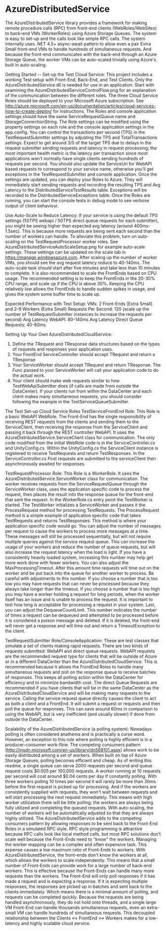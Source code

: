 AzureDistributedService
=======================

The AzureDistributedService library provides a framework for making remote procedure calls (RPC) from front-end clients (WebRoles/WebSites) to back-end VMs (WorkerRoles) using Azure Storage Queues. The system is easy to set-up and the calls look like simple RPC calls. The system internally uses .NET 4.5+ async-await pattern to allow even a pair Extra Small front-end VMs to handle hundreds of simultaneous requests. And because the front-end communicates with the back-end through an Azure Storage Queue, the worker VMs can be auto-scaled trivially using Azure's built in auto-scaling.

Getting Started -- Set-up the Test Cloud Service:
This project includes a working Test setup with Front-End, Back-End, and Test Clients. Only the AzureDistributedService.dll is needed for use in an application.
Start with examining the AzureDistributedServiceControlFlow.png for an explanation of the communication between the different roles.
The three Cloud Service Roles should be deployed to your Microsoft Azure subscription. See http://azure.microsoft.com/en-us/documentation/articles/cloud-services-how-to-create-deploy/ for instructions.
The Roles and console application settings should have the same ServiceRequestQueue name and StorageConnectionString. The Role settings can be modified using the property settings on each role and the console application settings in the app.config.
You can control the transactions per second (TPS) in the TestRequestSubmitter settings by adjusting the TPS and TotalTransactions settings. Expect to get around 3/5 of the target TPS due to delays in the request submitter sending requests and latency in request processing; the most important health metric is the latency per transaction since most applications won't normally have single clients sending hundreds of requests per second. You should also update the ServiceUri for WebAPI based requests to correspond to your service name, otherwise you'll get exceptions in the TestRequestSubmitter and console application.
Once the settings are updated, you can deploy your Roles to Azure. They will immediately start sending requests and recording the resulting TPS and Avg Latency to the DistributedServiceTestResults table. Exceptions will be recorded to the DistributedServiceExceptions table. 
Once the Roles are running, you can start the console tests in debug mode to see verbose output of client behaviour.

Use Auto-Scale to Reduce Latency:
If your service is using the default TPS settings (50TPS webapi / 50TPS direct queue requests for each submitter), you might be seeing higher than expected avg latency (around 400ms-1.5sec). This is because more requests are being sent each second than the number of workers can handle. To alleviate this problem, turn on auto-scaling on the TestRequestProcessor worker roles. See AzureDistributedServiceAutoScaleSetup.png for example auto-scale settings. These settings can be updated on the scale tab in https://manage.windowsazure.com. After scaling up the number of worker VMs, you should see the avg request latency reduce to 40-140ms. The auto-scale task should start after five minutes and take less than 10 minutes to complete. 
It is also recommended to scale the FrontEnds based on CPU usage. The recommended setting is to keep the FrontEnds in the 20-30% CPU range, and scale up if the CPU is above 30%. Keeping the CPU relatively low allows the FrontEnds to handle sudden spikes in usage, and gives the system some buffer time to scale up.

Expected Performance with Test Setup:
VMs: 2 Front-Ends (Extra Small) and 2-9 Workers (Extra Small)
Requests Per Second: 120 (scale up the number of TestRequestSubmitter instances to increase the requests per second)
Avg Latency WebAPI: 80-140ms
Avg Latency Direct Queue Requests: 40-80ms

Setting Up Your Own AzureDistributedCloudService:
1) Define the TRequest and TResponse data structures based on the types of requests and responses your application uses.
2) Your FrontEnd ServiceController should accept TRequest and return a TResponse
3) Your ServiceWorker should accept TRequest and return TResponse. The Func passed to your ServiceWorker will call your application code to do the actual work.
4) Your client should make web requests similar to how TestWebApiSubmitter does (if calls are made from outside the DataCenter). If your clients run from within the DataCenter and each client makes many simultaneous requests, you should consider following the example in the TestServiceQueueSubmitter.

The Test Set-up Cloud Service Roles
TestServiceFrontEnd Role:
This Role is a basic WebAPI WebRole. The Front-End has the single responsibility of receiving REST requests from the clients and sending them to the ServiceClient, then receiving the response from the ServiceClient and passing it back through the REST controller WebAPI. It uses the AzureDistributedService.ServiceClient class for communication. The only code modified from the initial WebRole code is in the ServiceController.cs and UnityConfig.cs. Within the UnityConfig.cs the ServiceClient instance is registered to receive TestRequests and return TestResponses. In the ServiceController.cs Post requests are submitted to the serviceClient then asynchronously awaited for responses.

TestRequestProcessor Role:
This Role is a WorkerRole. It uses the AzureDistributedService.ServiceWorker class for communication. The worker receives requests from the ServiceRequestQueue through the ServiceWorker class, uses the application specific code to process the request, then places the result into the response queue for the front-end that sent the request.
In the WorkerRole.cs entry point the TestWorker is started. The TestWorker initializes a ServiceWorker and passes it the ProcessRequest method for processing TestRequests. The ProcessRequest method is a simple example of application specific code that takes TestRequests and returns TestResponses. This method is where your application specific code would go.
You can adjust the number of messages per request to cause the workers to process more messages at a time. These messages will still be processed sequentially, but will not require multiple queries against the service request queue. This can increase the usage of your workers and reduce the number of queue requests, but will also increase the request latency when the load is light. If you have a consistently heavily loaded system, increasing this number may help get more work done with fewer workers.
You can also adjust the MaxProcessingTimeout. After this amount time requests will time out on the worker and be put back into the queue for another worker to process. Be careful with adjustments to this number. If you choose a number that is too low you may have requests that can never be processed because they always take longer than the timeout. If you choose a number that is too high you may have a worker holding a request for long periods, when the worker itself has an issue and is unable to process the request. It is important to test how long is acceptable for processing a request in your system.
Last, you can adjust the DequeueCountLimit. This number indicates the number of times a request can be dequeued and attempted to be processed before it is considered a poison message and deleted. If it is deleted, the front-end will never get a response and will time out and return a TimeoutException to the client.

TestRequestSubmitter Role/ConsoleApplication:
These are test classes that simulate a set of clients making rapid requests. There are two kinds of requests submitted: WebAPI and direct queue requests. 
WebAPI requests are the recommended request type for clients that will be outside of Azure or in a different DataCenter than the AzureDistributedCloudService. This is recommended because it allows the FrontEnd Roles to handle many simultaneous requests and poll on the response queue to receive batches of responses. This keeps all polling action within the DataCenter for efficiency and to minimize bandwidth cost.
The direct Queue Requests are recommended if you have clients that will be in the same DataCenter as the AzureDistributedCloudService and will be making many requests to the service. Calling the service request queue directly causes the client to act as both a client and a FrontEnd. It will submit a request or requests and then poll the queue for responses. This can save around 60ms in comparison to using the WebAPI, but is very inefficient (and usually slower) if done from outside the DataCenter.

Scalability of the AzureDistributedService (a polling system):
Nowadays polling is often considered anathema and is practically a curse word. However, an exception to this rule where polling is highly efficient is in a producer-consumer work-flow. The competing consumers pattern (http://msdn.microsoft.com/en-us/library/dn568101.aspx) allows work to be easily distributed among a set of workers. 
When built on top of Azure Storage Queues, polling becomes efficient and cheap. As of writing this readme, a single queue can serve 2000 requests per second and queue request costs $0.005 per 100,000 requests. A worker running at 10 requests per second will cost around $0.04 cents per day if constantly polling. With three workers polling 10 times per second it will rarely be more than 30ms before the first request is picked up for processing. And if the workers are consistently supplied with requests, they won't wait between requests and will start processing the next request immediately. This means with high worker utilization there will be little polling; the workers are always being fully utilized and completing the queued requests. With auto-scaling, the number of workers will be automatically adjusted so that they are always highly utilized.
The AzureDistributedService adds to the competing consumers pattern by allowing responses to be sent back to the Front-End Roles in a simulated RPC style. RPC style programming is attractive because RPC calls look like local method calls, but most RPC solutions don't scale well because the Front-Ends need to "know" the workers. Managing the worker mapping can be a complex and often expensive task. This expense causes a low maximum ratio of Front-Ends to workers. With AzureDistributedService, the front-ends don't know the workers at all, which allows the workers to scale independently. This means that a small number of Front-Ends can provide work for a large number of back-end workers. This is effective because the Front-Ends can handle many more requests than the workers.
The Front-End will only poll responses if it has made a request and is expecting a response. If it is expecting multiple responses, the responses are picked up in batches and sent back to the clients immediately. Which means there is a minimal amount of polling, and requests can be completed quickly. Because the requests are being handled asynchronously, they do not hold onto threads, and a single large VM Front-End can handle thousands simultaneous requests, even an extra-small VM can handle hundreds of simultaneous requests.
This decoupled relationship between the Clients <-> FrontEnd <-> Workers makes for a low-latency and highly scalable cloud service.